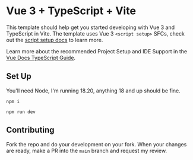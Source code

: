 # Vue 3 + TypeScript + Vite

This template should help get you started developing with Vue 3 and TypeScript in Vite. The template uses Vue 3 `<script setup>` SFCs, check out the [script setup docs](https://v3.vuejs.org/api/sfc-script-setup.html#sfc-script-setup) to learn more.

Learn more about the recommended Project Setup and IDE Support in the [Vue Docs TypeScript Guide](https://vuejs.org/guide/typescript/overview.html#project-setup).

## Set Up
You'll need Node, I'm running 18.20, anything 18 and up should be fine.

```
npm i

npm run dev
```


## Contributing
Fork the repo and do your development on your fork. When your changes are ready, make a PR into the `main` branch and request my review.

